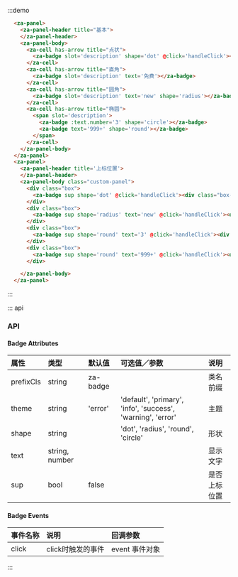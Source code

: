 <script>
export default {
  data() {
    return {
    }
  },
  methods: {
    handleClick(e) {
      console.log(e);
    },
  },
};
</script>

:::demo 
```html
  <za-panel>
    <za-panel-header title="基本">
    </za-panel-header>
    <za-panel-body>
      <za-cell has-arrow title="点状">
        <za-badge slot='description' shape='dot' @click='handleClick'></za-badge>
      </za-cell>
      <za-cell has-arrow title="直角">
        <za-badge slot='description' text='免费'></za-badge>
      </za-cell>
      <za-cell has-arrow title="圆角">
        <za-badge slot='description' text='new' shape='radius'></za-badge>
      </za-cell>
      <za-cell has-arrow title="椭圆">
        <span slot='description'>
          <za-badge :text.number='3' shape='circle'></za-badge>
          <za-badge text='999+' shape='round'></za-badge>
        </span>
      </za-cell>
    </za-panel-body>
  </za-panel>
  <za-panel>
    <za-panel-header title='上标位置'>
    </za-panel-header>
    <za-panel-body class="custom-panel">
      <div class="box">
        <za-badge sup shape='dot' @click='handleClick'><div class="box-item" /></za-badge>
      </div>
      <div class="box">
        <za-badge sup shape='radius' text='new' @click='handleClick'><div class="box-item" /></za-badge>
      </div>
      <div class="box">
        <za-badge sup shape='round' text='3' @click='handleClick'><div class="box-item" /></za-badge>
      </div>
      <div class="box">
        <za-badge sup shape='round' text='999+' @click='handleClick'><div class="box-item" /></za-badge>
      </div>

    </za-panel-body>
  </za-panel>
```
:::

::: api
### API

#### Badge Attributes

| 属性 | 类型 | 默认值 | 可选值／参数 | 说明 |
| :--- | :--- | :--- | :--- | :--- |
| prefixCls | string | za-badge | | 类名前缀 |
| theme | string | 'error' | 'default', 'primary', 'info', 'success', 'warning', 'error' | 主题 |
| shape | string | | 'dot', 'radius', 'round', 'circle' | 形状 |
| text | string, number | | | 显示文字 |
| sup | bool | false | | 是否上标位置 |

#### Badge Events
| 事件名称 | 说明 | 回调参数 |
| :--- | :--- | :--- |
| click | click时触发的事件 | event 事件对象 |
:::